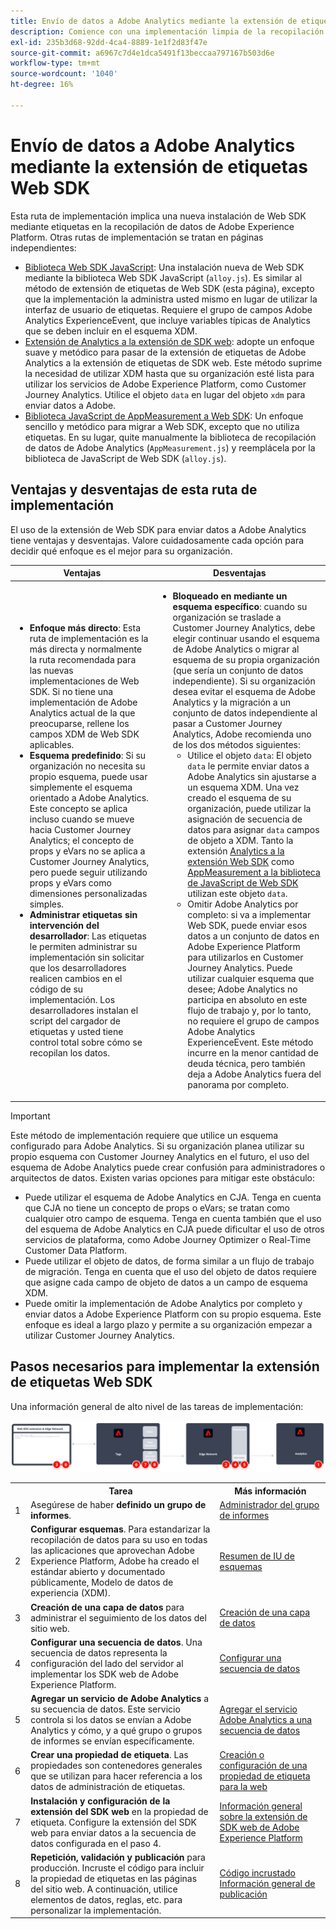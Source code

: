 ```yaml
---
title: Envío de datos a Adobe Analytics mediante la extensión de etiquetas Web SDK
description: Comience con una implementación limpia de la recopilación de datos de Adobe Experience Platform para enviar datos a Adobe Analytics mediante XDM y el grupo de campos Adobe Analytics ExperienceEvent.
exl-id: 235b3d68-92dd-4ca4-8889-1e1f2d83f47e
source-git-commit: a6967c7d4e1dca5491f13beccaa797167b503d6e
workflow-type: tm+mt
source-wordcount: '1040'
ht-degree: 16%

---
```


# Envío de datos a Adobe Analytics mediante la extensión de etiquetas Web SDK

Esta ruta de implementación implica una nueva instalación de Web SDK mediante etiquetas en la recopilación de datos de Adobe Experience Platform. Otras rutas de implementación se tratan en páginas independientes:

* [Biblioteca Web SDK JavaScript](web-sdk-javascript-library.md): Una instalación nueva de Web SDK mediante la biblioteca Web SDK JavaScript (`alloy.js`). Es similar al método de extensión de etiquetas de Web SDK (esta página), excepto que la implementación la administra usted mismo en lugar de utilizar la interfaz de usuario de etiquetas. Requiere el grupo de campos Adobe Analytics ExperienceEvent, que incluye variables típicas de Analytics que se deben incluir en el esquema XDM.
* [Extensión de Analytics a la extensión de SDK web](analytics-extension-to-web-sdk.md): adopte un enfoque suave y metódico para pasar de la extensión de etiquetas de Adobe Analytics a la extensión de etiquetas de SDK web. Este método suprime la necesidad de utilizar XDM hasta que su organización esté lista para utilizar los servicios de Adobe Experience Platform, como Customer Journey Analytics. Utilice el objeto `data` en lugar del objeto `xdm` para enviar datos a Adobe.
* [Biblioteca JavaScript de AppMeasurement a Web SDK](appmeasurement-to-web-sdk.md): Un enfoque sencillo y metódico para migrar a Web SDK, excepto que no utiliza etiquetas. En su lugar, quite manualmente la biblioteca de recopilación de datos de Adobe Analytics (`AppMeasurement.js`) y reemplácela por la biblioteca de JavaScript de Web SDK (`alloy.js`).

## Ventajas y desventajas de esta ruta de implementación

El uso de la extensión de Web SDK para enviar datos a Adobe Analytics tiene ventajas y desventajas. Valore cuidadosamente cada opción para decidir qué enfoque es el mejor para su organización.

| Ventajas | Desventajas |
| --- | --- |
| <ul><li>**Enfoque más directo**: Esta ruta de implementación es la más directa y normalmente la ruta recomendada para las nuevas implementaciones de Web SDK. Si no tiene una implementación de Adobe Analytics actual de la que preocuparse, rellene los campos XDM de Web SDK aplicables.</li><li>**Esquema predefinido**: Si su organización no necesita su propio esquema, puede usar simplemente el esquema orientado a Adobe Analytics. Este concepto se aplica incluso cuando se mueve hacia Customer Journey Analytics; el concepto de props y eVars no se aplica a Customer Journey Analytics, pero puede seguir utilizando props y eVars como dimensiones personalizadas simples.</li><li>**Administrar etiquetas sin intervención del desarrollador**: Las etiquetas le permiten administrar su implementación sin solicitar que los desarrolladores realicen cambios en el código de su implementación. Los desarrolladores instalan el script del cargador de etiquetas y usted tiene control total sobre cómo se recopilan los datos.</li></ul> | <ul><li>**Bloqueado en mediante un esquema específico**: cuando su organización se traslade a Customer Journey Analytics, debe elegir continuar usando el esquema de Adobe Analytics o migrar al esquema de su propia organización (que sería un conjunto de datos independiente). Si su organización desea evitar el esquema de Adobe Analytics y la migración a un conjunto de datos independiente al pasar a Customer Journey Analytics, Adobe recomienda uno de los dos métodos siguientes:<ul><li>Utilice el objeto `data`: El objeto `data` le permite enviar datos a Adobe Analytics sin ajustarse a un esquema XDM. Una vez creado el esquema de su organización, puede utilizar la asignación de secuencia de datos para asignar `data` campos de objeto a XDM. Tanto la extensión [Analytics a la extensión Web SDK](analytics-extension-to-web-sdk.md) como [AppMeasurement a la biblioteca de JavaScript de Web SDK](appmeasurement-to-web-sdk.md) utilizan este objeto `data`.</li><li>Omitir Adobe Analytics por completo: si va a implementar Web SDK, puede enviar esos datos a un conjunto de datos en Adobe Experience Platform para utilizarlos en Customer Journey Analytics. Puede utilizar cualquier esquema que desee; Adobe Analytics no participa en absoluto en este flujo de trabajo y, por lo tanto, no requiere el grupo de campos Adobe Analytics ExperienceEvent. Este método incurre en la menor cantidad de deuda técnica, pero también deja a Adobe Analytics fuera del panorama por completo.</li></ul></ul> |

>[!IMPORTANT]
>
>Este método de implementación requiere que utilice un esquema configurado para Adobe Analytics. Si su organización planea utilizar su propio esquema con Customer Journey Analytics en el futuro, el uso del esquema de Adobe Analytics puede crear confusión para administradores o arquitectos de datos. Existen varias opciones para mitigar este obstáculo:
>
>* Puede utilizar el esquema de Adobe Analytics en CJA. Tenga en cuenta que CJA no tiene un concepto de props o eVars; se tratan como cualquier otro campo de esquema. Tenga en cuenta también que el uso del esquema de Adobe Analytics en CJA puede dificultar el uso de otros servicios de plataforma, como Adobe Journey Optimizer o Real-Time Customer Data Platform.
>* Puede utilizar el objeto de datos, de forma similar a un flujo de trabajo de migración. Tenga en cuenta que el uso del objeto de datos requiere que asigne cada campo de objeto de datos a un campo de esquema XDM.
>* Puede omitir la implementación de Adobe Analytics por completo y enviar datos a Adobe Experience Platform con su propio esquema. Este enfoque es ideal a largo plazo y permite a su organización empezar a utilizar Customer Journey Analytics.

## Pasos necesarios para implementar la extensión de etiquetas Web SDK

Una información general de alto nivel de las tareas de implementación:

![Cómo implementar Adobe Analytics mediante el flujo de trabajo de extensión de Web SDK, tal como se describe en esta sección.](../../assets/websdk-extension-annotated.png)

<table style="width:100%">

<tr>
<th style="width:5%"></th><th style="width:60%"><b>Tarea</b></th><th style="width:35%"><b>Más información</b></th>
</tr>

<tr>
<td>1</td>
<td>Asegúrese de haber <b>definido un grupo de informes</b>.</td>
<td><a href="/help/admin/tools/manage-rs/report-suites-admin.md">Administrador del grupo de informes</a></td>
</tr>

<tr>
<td>2</td>
<td><b>Configurar esquemas</b>. Para estandarizar la recopilación de datos para su uso en todas las aplicaciones que aprovechan Adobe Experience Platform, Adobe ha creado el estándar abierto y documentado públicamente, Modelo de datos de experiencia (XDM).</td>
<td><a href="https://experienceleague.adobe.com/docs/experience-platform/xdm/ui/overview.html?lang=es">Resumen de IU de esquemas</a></td>
</tr>

<tr>
<td>3</td>
<td><b>Creación de una capa de datos</b> para administrar el seguimiento de los datos del sitio web.</td>
<td><a href="../../prepare/data-layer.md">Creación de una capa de datos</a></td>
</tr>

<tr>
<td>4</td>
<td><b>Configurar una secuencia de datos</b>. Una secuencia de datos representa la configuración del lado del servidor al implementar los SDK web de Adobe Experience Platform.</td>
<td><a href="https://experienceleague.adobe.com/docs/experience-platform/edge/datastreams/configure.html?lang=es">Configurar una secuencia de datos<a></td> 
</tr>

<tr>
<td>5</td> 
<td><b>Agregar un servicio de Adobe Analytics</b> a su secuencia de datos. Este servicio controla si los datos se envían a Adobe Analytics y cómo, y a qué grupo o grupos de informes se envían específicamente.</td>
<td><a href="https://experienceleague.adobe.com/docs/experience-platform/edge/datastreams/configure.html?lang=es#analytics">Agregar el servicio Adobe Analytics a una secuencia de datos</a></td>
</tr>

<tr>
<td>6</td>
<td><b>Crear una propiedad de etiqueta</b>. Las propiedades son contenedores generales que se utilizan para hacer referencia a los datos de administración de etiquetas.</td>
<td><a href="https://experienceleague.adobe.com/docs/experience-platform/tags/admin/companies-and-properties.html?lang=es#for-web">Creación o configuración de una propiedad de etiqueta para la web</a></td>
</tr>

<tr>
<td>7</td> 
<td><b>Instalación y configuración de la extensión del SDK web</b> en la propiedad de etiqueta. Configure la extensión del SDK web para enviar datos a la secuencia de datos configurada en el paso 4.</td>
<td><a href="https://experienceleague.adobe.com/docs/experience-platform/tags/extensions/client/sdk/overview.html?lang=es">Información general sobre la extensión de SDK web de Adobe Experience Platform</a></td>
</tr>

<tr>
<td>8</td>
<td><b>Repetición, validación y publicación</b> para producción. Incruste el código para incluir la propiedad de etiquetas en las páginas del sitio web. A continuación, utilice elementos de datos, reglas, etc. para personalizar la implementación.</td>
<td><a href="https://experienceleague.adobe.com/docs/experience-platform/tags/publish/environments/environments.html?lang=es#embed-code">Código incrustado</a><br/><a href="https://experienceleague.adobe.com/docs/experience-platform/tags/publish/overview.html?lang=es">Información general de publicación</a></td>
</tr>

</table>
